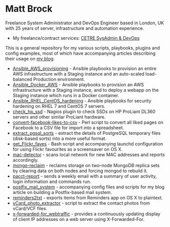 # Matt Brock

Freelance System Administrator and DevOps Engineer based in London, UK with 25 years of server, infrastructure and automation experience.

* My freelance/contract services: [CETRE SysAdmin & DevOps](https://cetre.co.uk/)

This is a general repository for my various scripts, playbooks, plugins and config examples, most of which have accompanying articles describing their usage on [my blog](https://cetre.co.uk/blog/).

* [Ansible_AWS_provisioning](Ansible_AWS_provisioning) - Ansible playbooks to provision an entire AWS infrastructure with a Staging instance and an auto-scaled load-balanced Production environment.
* [Ansible_Docker_AWS](Ansible_Docker_AWS) - Ansible playbooks to provision an AWS infrastructure with a Staging instance, and to deploy a webapp on the Staging instance which runs in a Docker container.
* [Ansible_RHEL_CentOS_hardening](Ansible_RHEL_CentOS_hardening) - Ansible playbooks for security hardening on RHEL 7 and CentOS 7 servers.
* [check_hp_ssd](check_hp_ssd) - Nagios plugin to check SSDs on HP ProLiant DL360 servers and other similar ProLiant hardware.
* [convert-facebook-likes-to-csv](convert-facebook-likes-to-csv) - Perl script to convert all liked pages on Facebook to a CSV file for import into a spreadsheet.
* [extract_pgsql_sorts](extract_pgsql_sorts) - extract the details of PostgreSQL temporary files (disk-based sorts) into a more useful format.
* [get_Flickr_faves](get_Flickr_faves) - Bash script and accompanying launchd configuration for using Flickr favourites as a screensaver on OS X.
* [mac-detector](mac-detector) - scans local network for new MAC addresses and reports accordingly.
* [mongo-reclaim](mongo-reclaim) - reclaims storage on two-node MongoDB replica sets by clearing data on both nodes and forcing mongod to rebuild it.
* [pacct-report](pacct-report) - sends a weekly email with a summary of user activity, login information and commands run.
* [postfix_mail_system](postfix_mail_system) - accompanying config files and scripts for my blog article on building a Postfix-based mail system.
* [reminders2txt](reminders2txt) - exports items from Reminders app on OS X to plaintext.
* [vCard_photo_extractor](vCard_photo_extractor) - script to extract the contact photos from vCard/VCF files.
* [x-forwarded-for_webtraffic](x-forwarded-for_webtraffic) - provides a continuously updating display of client IP addresses on a web server using X-Forwarded-For.
